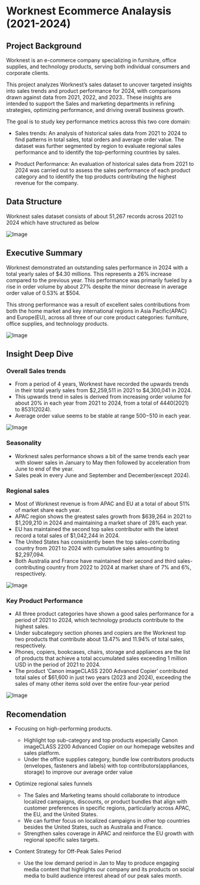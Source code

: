 # Worknest  Ecommerce Analaysis (2021-2024)
## Project Background
Worknest is an e-commerce company specializing in furniture, office supplies, and technology products, serving both individual consumers and corporate clients.

This project analyzes Worknest’s sales dataset to uncover targeted insights into sales trends and product performance for 2024, with comparisons drawn against data from 2021, 2022, and 2023.. These insights are intended to support the Sales and marketing departments in refining strategies, optimizing performance, and driving overall business growth.

The goal is to study key performance metrics across this two core domain:

* Sales trends: An analysis of historical sales data from 2021 to 2024 to find patterns in total sales, total orders and average order value. The dataset was further segmented by region to evaluate regional sales performance and to identify the top-performing countries by sales.

* Product Performance: An evaluation of historical sales data from 2021 to 2024 was carried out to assess the sales performance of each product category and to identify the top products contributing the highest revenue for the company.

## Data Structure

Worknest sales dataset consists of about 51,267 records across 2021 to 2024 which have structured as below

![Image](https://github.com/user-attachments/assets/6e94568b-cb0d-41f7-802d-da0863a41db1)

## Executive Summary
Worknest demonstrated an outstanding sales performance in 2024 with a total yearly sales of $4.30 millions. This represents  a 26% increase  compared to the previous year. This performance was primarily  fueled by a rise in order volume by about 27% despite the minor decrease in average order value of 0.53% at $504.  

This strong performance was a result of excellent sales contributions from both the home market and key international regions in Asia Pacific(APAC) and Europe(EU), across all three of our core product categories: furniture, office supplies, and technology products.

![Image](https://github.com/user-attachments/assets/d3555743-62bc-4790-8c95-39009ab9b562)

## Insight Deep Dive

### Overall Sales trends

* From a period of 4 years, Worknest have recorded the upwards trends in their total yearly sales from $2,259,511 in 2021 to $4,300,041 in 2024.
* This upwards trend in sales is derived from increasing order volume for about 20% in each year from 2021 to 2024, from a total of 4440(2021) to 8531(2024).
* Average order value seems to be stable at range $500-$510 in each year.

![Image](https://github.com/user-attachments/assets/ec77cd09-cecd-4607-9449-d24e66558264)

### Seasonality

* Worknest sales performance shows a bit of the same trends each year with slower sales in January to May then followed by acceleration from June to end of the year.
* Sales peak in every June and September and December(except 2024).

### Regional sales

* Most of Worknest revenue is from APAC and EU at a total of about 51% of market share each year.
* APAC region shows the greatest sales growth from $639,264 in 2021 to $1,209,210 in 2024 and maintaining a market share of 28% each year.
* EU has maintained the second top sales contributor with the latest record a total sales of $1,042,244 in 2024.
* The United States has consistently been the top sales-contributing country from 2021 to 2024 with cumulative sales amounting to $2,297,094.
* Both Australia and France have maintained their second and third sales-contributing country from 2022 to 2024 at market share of 7% and 6%, respectively.

![Image](https://github.com/user-attachments/assets/311422dc-3791-4eac-a2b7-f1192ef93d15)

### Key Product Performance

* All three product categories have shown a good sales performance for a period of 2021 to 2024, which technology products contribute to the highest sales.
* Under subcategory section phones and copiers are the Worknest top two products that contribute about 13.47% and 11.94% of total sales, respectively.
* Phones, copiers, bookcases, chairs, storage and appliances are the list of products that achieve a total accumulated sales exceeding 1 million USD in the period of 2021 to 2024.
* The product ‘Canon imageCLASS 2200 Advanced Copier’ contributed total sales of $61,600 in just two years (2023 and 2024), exceeding the sales of many other items sold over the entire four-year period

![Image](https://github.com/user-attachments/assets/e22117a2-d061-4477-a95d-f0c8309dd218)

## Recomendation

* Focusing on high-performing products.
  * Highlight top sub-category and top products especially Canon imageCLASS 2200 Advanced Copier on our homepage websites and sales platform.
  * Under the office supplies category, bundle low contributors products (envelopes, fasteners and labels) with top contributors(appliances, storage) to improve our average order value

* Optimize regional sales funnels
  * The Sales and Marketing teams should collaborate to introduce localized campaigns, discounts, or product bundles that align with customer preferences in specific regions, particularly across APAC, the EU, and the United States.
  * We can further focus on localized campaigns in other top countries besides the United States, such as Australia and France.
  * Strengthen sales coverage in APAC and reinforce the EU growth with regional specific sales targets.
    
 * Content Strategy for Off-Peak Sales Period
   * Use the low demand period in Jan  to May to produce engaging media content that highlights our company and its products on social media to build audience interest ahead of our peak sales month.
    








